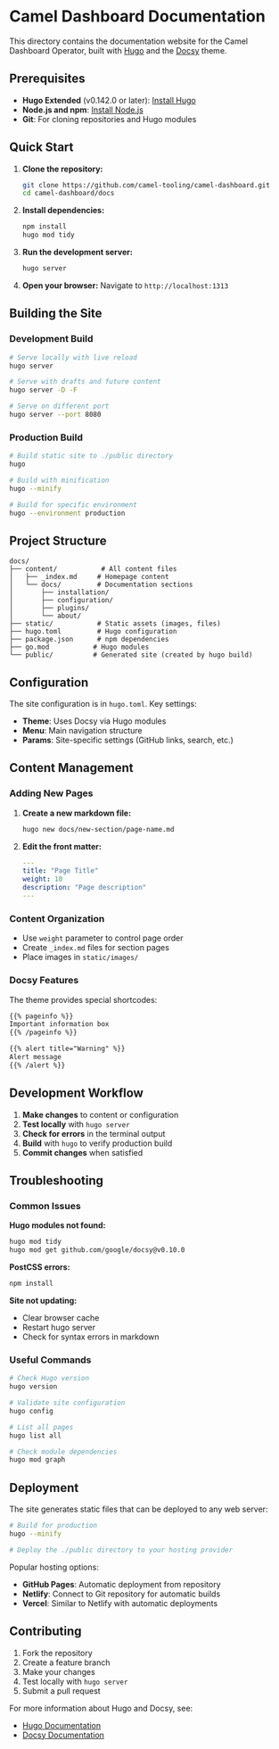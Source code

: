 # Camel Dashboard Documentation

This directory contains the documentation website for the Camel Dashboard Operator, built with [Hugo](https://gohugo.io/) and the [Docsy](https://www.docsy.dev/) theme.

## Prerequisites

- **Hugo Extended** (v0.142.0 or later): [Install Hugo](https://gohugo.io/installation/)
- **Node.js and npm**: [Install Node.js](https://nodejs.org/)
- **Git**: For cloning repositories and Hugo modules

## Quick Start

1. **Clone the repository:**
   ```bash
   git clone https://github.com/camel-tooling/camel-dashboard.git
   cd camel-dashboard/docs
   ```

2. **Install dependencies:**
   ```bash
   npm install
   hugo mod tidy
   ```

3. **Run the development server:**
   ```bash
   hugo server
   ```

4. **Open your browser:**
   Navigate to `http://localhost:1313`

## Building the Site

### Development Build
```bash
# Serve locally with live reload
hugo server

# Serve with drafts and future content
hugo server -D -F

# Serve on different port
hugo server --port 8080
```

### Production Build
```bash
# Build static site to ./public directory
hugo

# Build with minification
hugo --minify

# Build for specific environment
hugo --environment production
```

## Project Structure

```
docs/
├── content/           # All content files
│   ├── _index.md     # Homepage content
│   └── docs/         # Documentation sections
│       ├── installation/
│       ├── configuration/
│       ├── plugins/
│       └── about/
├── static/           # Static assets (images, files)
├── hugo.toml         # Hugo configuration
├── package.json      # npm dependencies
├── go.mod           # Hugo modules
└── public/          # Generated site (created by hugo build)
```

## Configuration

The site configuration is in `hugo.toml`. Key settings:

- **Theme**: Uses Docsy via Hugo modules
- **Menu**: Main navigation structure
- **Params**: Site-specific settings (GitHub links, search, etc.)

## Content Management

### Adding New Pages

1. **Create a new markdown file:**
   ```bash
   hugo new docs/new-section/page-name.md
   ```

2. **Edit the front matter:**
   ```yaml
   ---
   title: "Page Title"
   weight: 10
   description: "Page description"
   ---
   ```

### Content Organization

- Use `weight` parameter to control page order
- Create `_index.md` files for section pages
- Place images in `static/images/`

### Docsy Features

The theme provides special shortcodes:

```markdown
{{% pageinfo %}}
Important information box
{{% /pageinfo %}}

{{% alert title="Warning" %}}
Alert message
{{% /alert %}}
```

## Development Workflow

1. **Make changes** to content or configuration
2. **Test locally** with `hugo server`
3. **Check for errors** in the terminal output
4. **Build** with `hugo` to verify production build
5. **Commit changes** when satisfied

## Troubleshooting

### Common Issues

**Hugo modules not found:**
```bash
hugo mod tidy
hugo mod get github.com/google/docsy@v0.10.0
```

**PostCSS errors:**
```bash
npm install
```

**Site not updating:**
- Clear browser cache
- Restart hugo server
- Check for syntax errors in markdown

### Useful Commands

```bash
# Check Hugo version
hugo version

# Validate site configuration
hugo config

# List all pages
hugo list all

# Check module dependencies
hugo mod graph
```

## Deployment

The site generates static files that can be deployed to any web server:

```bash
# Build for production
hugo --minify

# Deploy the ./public directory to your hosting provider
```

Popular hosting options:
- **GitHub Pages**: Automatic deployment from repository
- **Netlify**: Connect to Git repository for automatic builds
- **Vercel**: Similar to Netlify with automatic deployments

## Contributing

1. Fork the repository
2. Create a feature branch
3. Make your changes
4. Test locally with `hugo server`
5. Submit a pull request

For more information about Hugo and Docsy, see:
- [Hugo Documentation](https://gohugo.io/documentation/)
- [Docsy Documentation](https://www.docsy.dev/docs/)